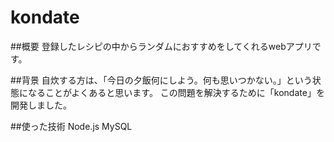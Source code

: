 # kondate
##概要
登録したレシピの中からランダムにおすすめをしてくれるwebアプリです。


##背景
自炊する方は、「今日の夕飯何にしよう。何も思いつかない。」という状態になることがよくあると思います。
この問題を解決するために「kondate」を開発しました。


##使った技術
Node.js
MySQL
